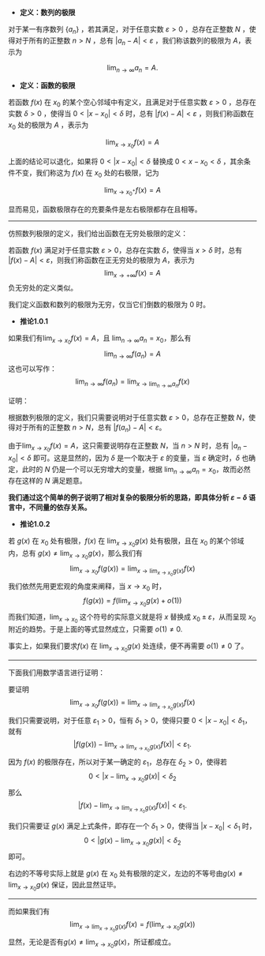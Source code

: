 - **定义：数列的极限**

对于某一有序数列 $\{a_{n}\}$ ，若其满足，对于任意实数 $\varepsilon>0$ ，总存在正整数 $N$ ，使得对于所有的正整数 $n>N$ ，总有 $|a_{n}-A|<\varepsilon$ ，我们称该数列的极限为 $A$，表示为

$$
\lim_{ n \to \infty }a_{n}=A. 
$$


- **定义：函数的极限**

若函数 $f(x)$ 在 $x_{0}$ 的某个空心邻域中有定义，且满足对于任意实数 $\varepsilon>0$ ，总存在实数 $\delta>0$ ，使得当 $0<|x-x_{0}|<\delta$ 时，总有 $|f(x)-A|< \varepsilon$ ，则我们称函数在 $x_{0}$ 处的极限为 $A$ ，表示为

$$
\lim_{ x \to x_{0} }f(x)=A 
$$

上面的结论可以退化，如果将 $0<|x-x_{0}|<\delta$ 替换成 $0<x-x_{0}<\delta$ ，其余条件不变，我们称这为 $f(x)$ 在 $x_{0}$ 处的右极限，记为

$$
\lim_{ x \to x_{0}^+}f(x)=A 
$$

显而易见，函数极限存在的充要条件是左右极限都存在且相等。

---

仿照数列极限的定义，我们给出函数在无穷处极限的定义：

若函数 $f(x)$ 满足对于任意实数 $\varepsilon>0$，总存在实数 $\delta$，使得当 $x>\delta$ 时，总有 $|f(x)-A|< \varepsilon$，则我们称函数在正无穷处的极限为 $A$，表示为
$$
\lim_{ x \to +\infty }f(x)=A 
$$
负无穷处的定义类似。

我们定义函数和数列的极限为无穷，仅当它们倒数的极限为 $0$ 时。


- **推论1.0.1**

如果我们有$\lim_{ x \to x_{0} }f(x)=A$，且 $\lim_{ n \to \infty }a_{n}=x_{0}$，那么有
$$
\lim_{ n \to \infty } f(a_{n})=A
$$
这也可以写作：
$$
\lim_{ n \to \infty } f(a_{n})=\lim_{ x \to \lim_{ n \to \infty }  a_{n}} f(x)
$$

证明：

根据数列极限的定义，我们只需要说明对于任意实数 $\varepsilon>0$，总存在正整数 $N$，使得对于所有的正整数 $n>N$，总有 $|f(a_{n})-A|<\varepsilon$。

由于$\lim_{ x \to x_{0} }f(x)=A$，这只需要说明存在正整数 $N$，当 $n>N$ 时，总有 $|a_{n}-x_{0}|<\delta$ 即可。这是显然的，因为 $\delta$ 是一个取决于 $\varepsilon$ 的变量，当 $\varepsilon$ 确定时，$\delta$ 也确定，此时的 $N$ 仍是一个可以无穷增大的变量，根据 $\lim_{ n \to \infty }a_{n}=x_{0}$，故而必然存在这样的 $N$ 满足题意。

**我们通过这个简单的例子说明了相对复杂的极限分析的思路，即具体分析 $\varepsilon-\delta$ 语言中，不同量的依存关系。**


- **推论1.0.2**


若 $g(x)$ 在 $x_{0}$ 处有极限，$f(x)$ 在 $\lim_{ x \to x_{0} }g(x)$ 处有极限，且在 $x_0$ 的某个邻域内，总有 $g(x) \neq \lim_{ x \to x_{0} }g(x)$，那么我们有
$$
\lim_{ x \to x_{0} }f(g(x))=\lim_{ x \to \lim_{ x \to x_{0} }g(x)  } f(x)
$$
我们依然先用更宏观的角度来阐释，当 $x \to x_{0}$ 时，
$$
f(g(x))=f \left(\lim_{ x \to x_{0} }g(x)+o(1) \right)
$$
而我们知道，$\lim_{ x \to x_{0} }$ 这个符号的实际意义就是将 $x$ 替换成 $x_{0}\pm \varepsilon$，从而呈现 $x_{0}$ 附近的趋势。于是上面的等式显然成立，只需要 $o(1) \neq 0$.

事实上，如果我们要求$f(x)$ 在 $\lim_{ x \to x_{0} }g(x)$ 处连续，便不再需要 $o(1) \neq 0$ 了。

---

下面我们用数学语言进行证明：

要证明
$$
\lim_{ x \to x_{0} }f(g(x))=\lim_{ x \to \lim_{ x \to x_{0} }g(x)  } f(x)
$$
我们只需要说明，对于任意 $\varepsilon_{1}>0$，恒有 $\delta_{1}>0$，使得只要 $0<|x-x_{0}|<\delta_{1}$，就有
$$
|f(g(x))-\lim_{ x \to \lim_{ x \to x_{0} }g(x)  } f(x)|<\varepsilon_{1}.
$$
因为 $f(x)$ 的极限存在，所以对于某一确定的 $\varepsilon_{1}$，总存在 $\delta_{2}>0$，使得若
$$0<|x-\lim_{ x \to x_{0} }g(x)|<\delta_{2}$$
那么
$$
|f(x)-\lim_{ x \to \lim_{ x \to x_{0} }g(x)  } f(x)|<\varepsilon_{1}.
$$


我们只需要证 $g(x)$ 满足上式条件，即存在一个 $\delta_{1}>0$，使得当 $|x-x_{0}|<\delta_{1}$ 时，
$$0<|g(x)-\lim_{ x \to x_{0} }g(x)|<\delta_{2}$$
即可。

右边的不等号实际上就是 $g(x)$ 在 $x_{0}$ 处有极限的定义，左边的不等号由$g(x) \neq \lim_{ x \to x_{0} }g(x)$ 保证，因此显然证毕。

---

而如果我们有
$$\lim_{ x \to \lim_{ x \to x_{0} }g(x)  } f(x)=f(\lim_{ x \to x_{0} }g(x))$$
显然，无论是否有$g(x) \neq \lim_{ x \to x_{0} }g(x)$，所证都成立。

